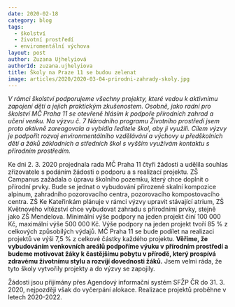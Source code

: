 ```yaml
---
date: 2020-02-18
category: blog
tags: 
  - školství
  - životní prostředí
  - enviromentální výchova
layout: post
author: Zuzana Ujhelyiová
authorId: zuzana.ujhelyiova
title: Školy na Praze 11 se budou zelenat
image: articles/2020/2020-03-04-prirodni-zahrady-skoly.jpg
---
```


*V rámci školství podporujeme všechny projekty, které vedou k aktivnímu zapojení dětí a jejich praktickým zkušenostem. Osobně, jako radní pro školství MČ Praha 11 se otevřeně hlásím k podpoře přírodních zahrad a učení venku. Na výzvu č. 7 Národního programu Životního prostředí jsem proto aktivně zareagovala a vybídla ředitele škol, aby ji využili. Cílem výzvy je podpořit rozvoj environmentálního vzdělávání a výchovy u předškolních dětí a žáků základních a středních škol s vyšším využívám kontaktu s přírodním prostředím.*

Ke dni 2. 3. 2020 projednala rada MČ Praha 11 čtyři žádosti a udělila souhlas zřizovatele s podáním žádosti o podporu a s realizací projektu. ZŠ Campanus zažádala o úpravu školního pozemku, který chce doplnit o přírodní prvky. Bude se jednat o vybudování přirozené skalní kompozice alpinum, zahradního pozorovacího centra, pozorovacího kompostovacího centra. ZŠ Ke Kateřinkám plánuje v rámci výzvy upravit stávající atrium, ZŠ Květnového vítězství chce vybudovat zahradu s přírodními prvky, stejně jako ZŠ Mendelova. Minimální výše podpory na jeden projekt činí 100 000 Kč, maximální výše 500 000 Kč. Výše podpory na jeden projekt tvoří 85 % z celkových způsobilých výdajů. MČ Praha 11 se bude podílet na realizaci projektů ve výši 7,5 % z celkové částky každého projektu. **Věříme, že vybudováním venkovních areálů podpoříme výuku v přírodním prostředí a budeme motivovat žáky k častějšímu pobytu v přírodě, který prospívá zdravému životnímu stylu a rozvíjí dovednosti žáků.** Jsem velmi ráda, že tyto školy vytvořily projekty a do výzvy se zapojily.

Žádosti jsou přijímány přes Agendový informační systém SFŽP ČR do 31. 3. 2020, nejpozději však do vyčerpání alokace. Realizace projektů proběhne v letech 2020-2022.
